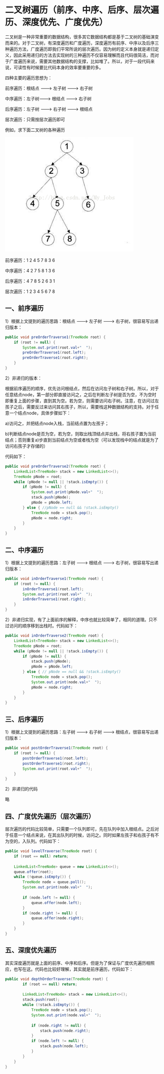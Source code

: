 # 二叉树遍历（前序、中序、后序、层次遍历、深度优先、广度优先）

二叉树是一种非常重要的数据结构，很多其它数据结构都是基于二叉树的基础演变而来的。对于二叉树，有深度遍历和广度遍历，深度遍历有前序、中序以及后序三种遍历方法，广度遍历即我们平常所说的层次遍历。因为树的定义本身就是递归定义，因此采用递归的方法去实现树的三种遍历不仅容易理解而且代码很简洁，而对于广度遍历来说，需要其他数据结构的支撑，比如堆了。所以，对于一段代码来说，可读性有时候要比代码本身的效率要重要的多。

四种主要的遍历思想为：

前序遍历：根结点 ---> 左子树 ---> 右子树

中序遍历：左子树---> 根结点 ---> 右子树

后序遍历：左子树 ---> 右子树 ---> 根结点

层次遍历：只需按层次遍历即可

例如，求下面二叉树的各种遍历

![](pic/binaryTree.png)

前序遍历：1  2  4  5  7  8  3  6 

中序遍历：4  2  7  5  8  1  3  6

后序遍历：4  7  8  5  2  6  3  1

层次遍历：1  2  3  4  5  6  7  8

## 一、前序遍历

1）根据上文提到的遍历思路：根结点 ---> 左子树 ---> 右子树，很容易写出递归版本：

```java
public void preOrderTraverse1(TreeNode root) {
    if (root != null) {
        System.out.print(root.val+"  ");
        preOrderTraverse1(root.left);
        preOrderTraverse1(root.right);
    }
}
```



2）非递归的版本：

根据前序遍历的顺序，优先访问根结点，然后在访问左子树和右子树。所以，对于任意结点node，第一部分即直接访问之，之后在判断左子树是否为空，不为空时即重复上面的步骤，直到其为空。若为空，则需要访问右子树。注意，在访问过左孩子之后，需要反过来访问其右孩子，所以，需要栈这种数据结构的支持。对于任意一个结点node，具体步骤如下：

a)访问之，并把结点node入栈，当前结点置为左孩子；

b)判断结点node是否为空，若为空，则取出栈顶结点并出栈，将右孩子置为当前结点；否则重复a)步直到当前结点为空或者栈为空（可以发现栈中的结点就是为了访问右孩子才存储的）

代码如下：

```java
public void preOrderTraverse2(TreeNode root) {
    LinkedList<TreeNode> stack = new LinkedList<>();
    TreeNode pNode = root;
    while (pNode != null || !stack.isEmpty()) {
        if (pNode != null) {
            System.out.print(pNode.val+"  ");
            stack.push(pNode);
            pNode = pNode.left;
        } else { //pNode == null && !stack.isEmpty()
            TreeNode node = stack.pop();
            pNode = node.right;
        }
    }
}
```



## 二、中序遍历

1）根据上文提到的遍历思路：左子树 ---> 根结点 ---> 右子树，很容易写出递归版本：

```java
public void inOrderTraverse1(TreeNode root) {
    if (root != null) {
        inOrderTraverse1(root.left);
        System.out.print(root.val+"  ");
        inOrderTraverse1(root.right);
    }
}
```



2）非递归实现，有了上面前序的解释，中序也就比较简单了，相同的道理。只不过访问的顺序移到出栈时。代码如下：

```java
public void inOrderTraverse2(TreeNode root) {
    LinkedList<TreeNode> stack = new LinkedList<>();
    TreeNode pNode = root;
    while (pNode != null || !stack.isEmpty()) {
        if (pNode != null) {
            stack.push(pNode);
            pNode = pNode.left;
        } else { // pNode == null && !stack.isEmpty()
            TreeNode node = stack.pop();
            System.out.print(node.val+"  ");
            pNode = node.right;
        }
    }
}
```



## 三、后序遍历

1）根据上文提到的遍历思路：左子树 ---> 右子树 ---> 根结点，很容易写出递归版本：

```java
public void postOrderTraverse1(TreeNode root) {
    if (root != null) {
        postOrderTraverse1(root.left);
        postOrderTraverse1(root.right);
        System.out.print(root.val+"  ");
    }
}
```

2）非递归的代码

略

## 四、广度优先遍历（层次遍历）

层次遍历的代码比较简单，只需要一个队列即可，先在队列中加入根结点。之后对于任意一个结点来说，在其出队列的时候，访问之。同时如果左孩子和右孩子有不为空的，入队列。代码如下：



```java
public void levelTraverse(TreeNode root) {
    if (root == null) return;

    LinkedList<TreeNode> queue = new LinkedList<>();
    queue.offer(root);
    while (!queue.isEmpty()) {
        TreeNode node = queue.poll();
        System.out.print(node.val+"  ");
        
        if (node.left != null) {
            queue.offer(node.left);
        }
        if (node.right != null) {
            queue.offer(node.right);
        }
    }
}
```


## 五、深度优先遍历

其实深度遍历就是上面的前序、中序和后序。但是为了保证与广度优先遍历相照应，也写在这。代码也比较好理解，其实就是前序遍历，代码如下：

```java
public void depthOrderTraverse(TreeNode root) {
		if (root == null) return;

		LinkedList<TreeNode> stack = new LinkedList<>();
		stack.push(root);
		while (!stack.isEmpty()) {
			TreeNode node = stack.pop();
			System.out.print(node.val+"  ");
            
			if (node.right != null) {
				stack.push(node.right);
			}
			if (node.left != null) {
				stack.push(node.left);
			}
		}
	}
}
```


